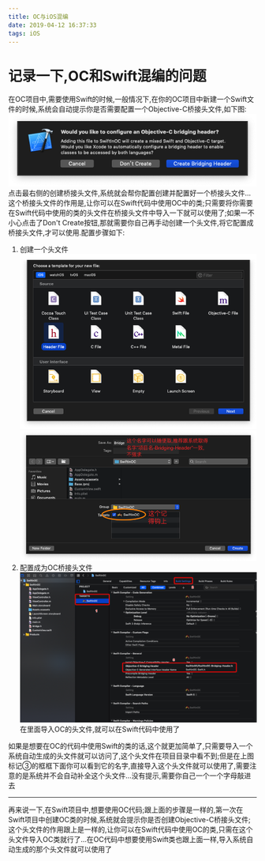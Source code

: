 ```yaml
---
title: OC与iOS混编
date: 2019-04-12 16:37:33
tags: iOS
---
```



# 记录一下,OC和Swift混编的问题
在OC项目中,需要使用Swift的时候,一般情况下,在你的OC项目中新建一个Swift文件的时候,系统会自动提示你是否需要配置一个Objective-C桥接头文件,如下图:![](https://github.com/masterKing/markDownPictures/blob/master/Snip20190412_4.png?raw=true)
点击最右侧的创建桥接头文件,系统就会帮你配置创建并配置好一个桥接头文件...这个桥接头文件的作用是,让你可以在Swift代码中使用OC中的类;只需要将你需要在Swift代码中使用的类的头文件在桥接头文件中导入一下就可以使用了;如果一不小心点击了Don't Create按钮,那就需要你自己再手动创建一个头文件,将它配置成桥接头文件,才可以使用.配置步骤如下:

1. 创建一个头文件
 ![](https://github.com/masterKing/markDownPictures/blob/master/Snip20190412_5.png?raw=true)
 ![](https://github.com/masterKing/markDownPictures/blob/master/Snip20190412_6.png?raw=true)
2. 配置成为OC桥接头文件
 ![](https://github.com/masterKing/markDownPictures/blob/master/Snip20190412_7.png?raw=true)
在里面导入OC的头文件,就可以在Swift代码中使用了

如果是想要在OC的代码中使用Swift的类的话,这个就更加简单了,只需要导入一个系统自动生成的头文件就可以访问了,这个头文件在项目目录中看不到;但是在上图标记③的框框下面你可以看到它的名字,直接导入这个头文件就可以使用了,需要注意的是系统并不会自动补全这个头文件...没有提示,需要你自己一个一个字母敲进去

<hr/>

再来说一下,在Swift项目中,想要使用OC代码;跟上面的步骤是一样的,第一次在Swift项目中创建OC类的时候,系统就会提示你是否创建Objective-C桥接头文件;这个头文件的作用跟上是一样的,让你可以在Swift代码中使用OC的类,只需在这个头文件导入OC类就行了...在OC代码中想要使用Swift类也跟上面一样,导入系统自动生成的那个头文件就可以使用了

